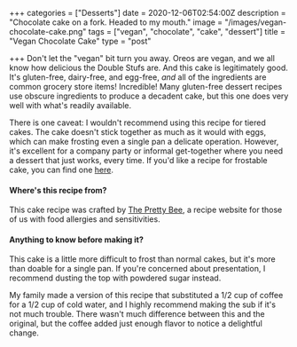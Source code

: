 +++
categories = ["Desserts"]
date = 2020-12-06T02:54:00Z
description = "Chocolate cake on a fork. Headed to my mouth."
image = "/images/vegan-chocolate-cake.png"
tags = ["vegan", "chocolate", "cake", "dessert"]
title = "Vegan Chocolate Cake"
type = "post"

+++
Don't let the "vegan" bit turn you away. Oreos are vegan, and we all know how delicious the Double Stufs are. And this cake is legitimately good. It's gluten-free, dairy-free, and egg-free, _and_ all of the ingredients are common grocery store items! Incredible! Many gluten-free dessert recipes use obscure ingredients to produce a decadent cake, but this one does very well with what's readily available.

There is one caveat: I wouldn't recommend using this recipe for tiered cakes. The cake doesn't stick together as much as it would with eggs, which can make frosting even a single pan a delicate operation. However, it's excellent for a company party or informal get-together where you need a dessert that just works, every time. If you'd like a recipe for frostable cake, you can find one [here](https://theprettybee.com/chocolate-cookies-and-cream-cake-gluten-free-vegan/ "GF Frosted Cake").

#### Where's this recipe from?

This cake recipe was crafted by [The Pretty Bee](https://theprettybee.com/easiest-gluten-free-vegan-chocolate-cake/ "The Pretty Bee"), a recipe website for those of us with food allergies and sensitivities.

#### Anything to know before making it?

This cake is a little more difficult to frost than normal cakes, but it's more than doable for a single pan. If you're concerned about presentation, I recommend dusting the top with powdered sugar instead.

My family made a version of this recipe that substituted a 1/2 cup of coffee for a 1/2 cup of cold water, and I highly recommend making the sub if it's not much trouble. There wasn't much difference between this and the original, but the coffee added just enough flavor to notice a delightful change.